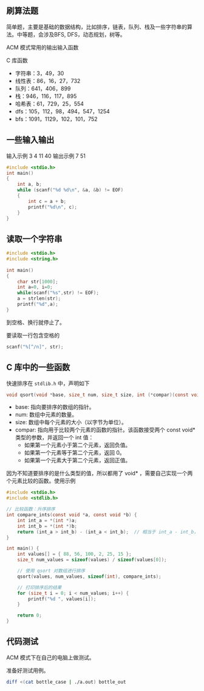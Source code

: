 
## 刷算法题


简单题，主要是基础的数据结构，比如排序，链表，队列、栈及一些字符串的算法。中等题，会涉及BFS, DFS，动态规划，树等。

ACM 模式常用的输出输入函数

C 库函数

- 字符串：3，49，30
- 线性表：86，16，27，732
- 队列：641，406，899
- 栈：946，116，117，895
- 哈希表：61，729，25，554
- dfs：105，112，98，494，547，1254
- bfs：1091，1129，102，101，752


## 一些输入输出

输入示例
3 4
11 40
输出示例
7
51

```c
#include <stdio.h>
int main()
{
    int a, b;
    while (scanf("%d %d\n", &a, &b) != EOF)
    {
        int c = a + b;
        printf("%d\n", c);
    }
}
```

## 读取一个字符串

```c
#include <stdio.h>
#include <string.h>
 
int main()
{
    char str[1000];
    int a=0, i=0;
    while(scanf("%s",str) != EOF);
    a = strlen(str);
    printf("%d",a);
}
```

到空格、换行就停止了。

要读取一行包含空格的

```c
scanf("%[^/n]", str);
```


## C 库中的一些函数

快速排序在 `stdlib.h` 中，声明如下

```c
void qsort(void *base, size_t num, size_t size, int (*compar)(const void *, const void *));
```
- base: 指向要排序的数组的指针。
- num: 数组中元素的数量。
- size: 数组中每个元素的大小（以字节为单位）。
- compar: 指向用于比较两个元素的函数的指针。该函数接受两个 const void* 类型的参数，并返回一个 int 值：
  - 如果第一个元素小于第二个元素，返回负值。
  - 如果第一个元素等于第二个元素，返回 0。
  - 如果第一个元素大于第二个元素，返回正值。

因为不知道要排序的是什么类型的值，所以都用了 void* ，需要自己实现一个两个元素比较的函数。使用示例

```c
#include <stdio.h>
#include <stdlib.h>

// 比较函数：升序排序
int compare_ints(const void *a, const void *b) {
    int int_a = *(int *)a;
    int int_b = *(int *)b;
    return (int_a > int_b) - (int_a < int_b);  // 相当于 int_a - int_b，但避免溢出问题
}

int main() {
    int values[] = { 88, 56, 100, 2, 25, 15 };
    size_t num_values = sizeof(values) / sizeof(values[0]);

    // 使用 qsort 对数组进行排序
    qsort(values, num_values, sizeof(int), compare_ints);

    // 打印排序后的结果
    for (size_t i = 0; i < num_values; i++) {
        printf("%d ", values[i]);
    }

    return 0;
}
```


## 代码测试

ACM 模式下在自己的电脑上做测试。

准备好测试用例。

```bash
diff <(cat bottle_case | ./a.out) bottle_out
```


